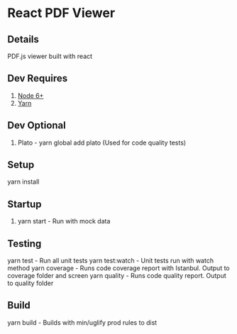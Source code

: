 # React PDF Viewer

## Details
PDF.js viewer built with react

## Dev Requires 
1. [Node 6+](https://nodejs.org/en/download/)
2. [Yarn](https://yarnpkg.com/lang/en/docs/install/)

## Dev Optional
1. Plato - yarn global add plato (Used for code quality tests)

## Setup
yarn install

## Startup
1. yarn start - Run with mock data

## Testing
yarn test - Run all unit tests
yarn test:watch - Unit tests run with watch method
yarn coverage - Runs code coverage report with Istanbul. Output to coverage folder and screen
yarn quality - Runs code quality report. Output to quality folder

## Build
yarn build - Builds with min/uglify prod rules to dist
